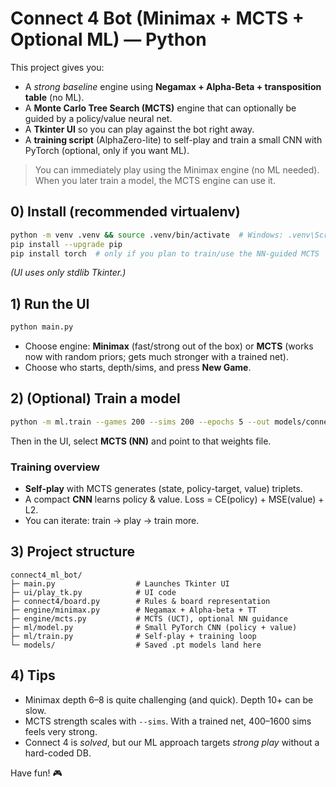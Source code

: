 # Connect 4 Bot (Minimax + MCTS + Optional ML) — Python

This project gives you:
- A *strong baseline* engine using **Negamax + Alpha-Beta + transposition table** (no ML).
- A **Monte Carlo Tree Search (MCTS)** engine that can optionally be guided by a policy/value neural net.
- A **Tkinter UI** so you can play against the bot right away.
- A **training script** (AlphaZero-lite) to self-play and train a small CNN with PyTorch (optional, only if you want ML).

> You can immediately play using the Minimax engine (no ML needed). When you later train a model, the MCTS engine can use it.

## 0) Install (recommended virtualenv)
```bash
python -m venv .venv && source .venv/bin/activate  # Windows: .venv\Scripts\activate
pip install --upgrade pip
pip install torch  # only if you plan to train/use the NN-guided MCTS
```
*(UI uses only stdlib Tkinter.)*

## 1) Run the UI
```bash
python main.py
```
- Choose engine: **Minimax** (fast/strong out of the box) or **MCTS** (works now with random priors; gets much stronger with a trained net).
- Choose who starts, depth/sims, and press **New Game**.

## 2) (Optional) Train a model
```bash
python -m ml.train --games 200 --sims 200 --epochs 5 --out models/connect4.pt
```
Then in the UI, select **MCTS (NN)** and point to that weights file.

### Training overview
- **Self-play** with MCTS generates (state, policy-target, value) triplets.
- A compact **CNN** learns policy & value. Loss = CE(policy) + MSE(value) + L2.
- You can iterate: train → play → train more.

## 3) Project structure
```
connect4_ml_bot/
├─ main.py                  # Launches Tkinter UI
├─ ui/play_tk.py            # UI code
├─ connect4/board.py        # Rules & board representation
├─ engine/minimax.py        # Negamax + Alpha-beta + TT
├─ engine/mcts.py           # MCTS (UCT), optional NN guidance
├─ ml/model.py              # Small PyTorch CNN (policy + value)
├─ ml/train.py              # Self-play + training loop
└─ models/                  # Saved .pt models land here
```

## 4) Tips
- Minimax depth 6–8 is quite challenging (and quick). Depth 10+ can be slow.
- MCTS strength scales with `--sims`. With a trained net, 400–1600 sims feels very strong.
- Connect 4 is *solved*, but our ML approach targets *strong play* without a hard-coded DB.

Have fun! 🎮
